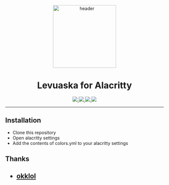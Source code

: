 <div align="center">
    <img src="https://github.com/levuaska.png" height="200" alt="header"/>
    <h1>Levuaska for Alacritty</h1>
    <p></p>
    <a href="https://github.com/levuaska/template/stargazers">
        <img src="https://img.shields.io/github/stars/levuaska/template?colorA=0f0f17&colorB=%23afbea2&style=for-the-badge">
    </a>
    <a href="https://github.com/levuaska/template/network/members/">
        <img src="https://badges.pufler.dev/updated/levuaska/template?style=for-the-badge&color=e4c9af&logoColor=white&labelColor=0f0f17">
    <a href="https://github.com/levuaska/template">
    	<img src="https://img.shields.io/github/repo-size/levuaska/template?colorA=0f0f17&colorB=%23b5e8e0&label=size&style=for-the-badge">
    </a>
    <a href="https://github.com/levuaska/template/blob/main/LICENSE">
    	<img src="https://img.shields.io/github/license/levuaska/template?colorA=0f0f17&colorB=%23d78787&style=for-the-badge&logoColor=white">
    </a>
</div>
<hr>

<h2>Installation</h2>
  
- Clone this repository
- Open alacritty settings
- Add the contents of colors.yml to your alacritty settings
  
<h2>Thanks<h2>

- [okklol](https://github.com/okklol)


